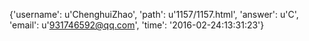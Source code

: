 {'username': u'ChenghuiZhao', 'path': u'1157/1157.html', 'answer': u'C', 'email': u'931746592@qq.com', 'time': '2016-02-24:13:31:23'}